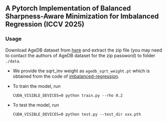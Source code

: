 ## A Pytorch Implementation of Balanced Sharpness-Aware Minimization for Imbalanced Regression (ICCV 2025)

### Usage
Download AgeDB dataset from [here](https://ibug.doc.ic.ac.uk/resources/agedb/) and extract the zip file (you may need to contact the authors of AgeDB dataset for the zip password) to folder `./data`.

- We provide the sqrt_inv weight as `agedb_sqrt_weight.pt` which is obtained from the code of [imbalanced-regression](https://github.com/YyzHarry/imbalanced-regression/blob/a6fdc45d45c04e6f5c40f43925bc66e580911084/agedb-dir/datasets.py#L64).

- To train the model, run 
    ```
    CUDA_VISIBLE_DEVICES=0 python train.py --rho 0.2
    ```

- To test the model, run 
    ```
    CUDA_VISIBLE_DEVICES=0 python test.py --test_dir xxx.pth
    ```
